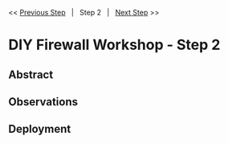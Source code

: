 << [Previous Step][Prev]&nbsp;&nbsp;&nbsp;|&nbsp;&nbsp;&nbsp;Step 2&nbsp;&nbsp;&nbsp;|&nbsp;&nbsp;&nbsp;[Next Step][Next] >> 

# DIY Firewall Workshop - Step 2

## Abstract

## Observations

## Deployment



<!--Link References-->
[Prev]: ./WorkshopStep1.md
[Next]: ./WorkshopStep3.md
